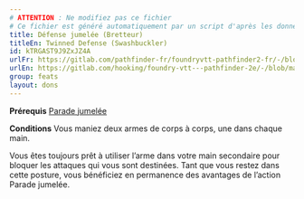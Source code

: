 ```yaml
---
# ATTENTION : Ne modifiez pas ce fichier
# Ce fichier est généré automatiquement par un script d'après les données du module Foundry VTT officiel et de sa traduction
title: Défense jumelée (Bretteur)
titleEn: Twinned Defense (Swashbuckler)
id: kTRGAST9J9ZxJZ4A
urlFr: https://gitlab.com/pathfinder-fr/foundryvtt-pathfinder2-fr/-/blob/master/data/feats/kTRGAST9J9ZxJZ4A.htm
urlEn: https://gitlab.com/hooking/foundry-vtt---pathfinder-2e/-/blob/master/packs/data/feats.db/twinned-defense-swashbuckler.json
group: feats
layout: dons
---
```

**Prérequis** [Parade jumelée](parade-jumelée.md)

**Conditions** Vous maniez deux armes de corps à corps, une dans chaque main.

Vous êtes toujours prêt à utiliser l’arme dans votre main secondaire pour bloquer les attaques qui vous sont destinées. Tant que vous restez dans cette posture, vous bénéficiez en permanence des avantages de l’action Parade jumelée.


